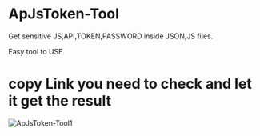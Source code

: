 # ApJsToken-Tool
Get sensitive JS,API,TOKEN,PASSWORD inside JSON,JS files.

Easy tool to USE

# copy Link you need to check and let it get the result

![ApJsToken-Tool1](https://user-images.githubusercontent.com/74454882/195548741-41f9f219-adb8-4411-8003-c9039c3d4b06.png)
